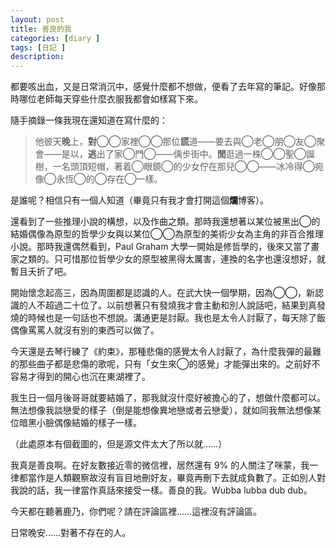 ```yaml
---
layout: post
title: 善良的我
categories: [diary ]
tags: [日記 ]
description:
---
```


都要咳出血，又是日常消沉中，感覺什麼都不想做，便看了去年寫的筆記。好像那時哪位老師每天穿些什麼衣服我都會如樣寫下來。

隨手摘錄一條我現在還知道在寫什麼的：

> 他彼天**晚**上，**對**◯◯家裡◯◯那位**謊**道——要去與◯老◯朋◯友◯聚會——是以，**逃**出了家◯門◯——偊步街中。**閒**逛過一株◯◯聖◯誕樹，一名頭頂短帽，著着◯眼鏡◯的少女佇在那兒◯◯——冰冷得◯宛像◯永恆◯的◯存在◯一樣。

是誰呢？相信只有一個人知道（畢竟只有我才會打開這個**爛**博客）。

還看到了一些推理小說的構想，以及作曲之類。那時我還想著以某位被黑出◯的結婚偶像為原型的哲學少女與以某位◯◯為原型的美術少女為主角的非百合推理小說。那時我還偶然看到，Paul Graham 大學一開始是修哲學的，後來又當了畫家之類的。只可惜那位哲學少女的原型被黑得太厲害，連換的名字也還沒想好，就暫且夭折了吧。

開始懷念起高三，因為周圍都是認識的人。在武大快一個學期，因為◯◯，新認識的人不超過二十位了。以前想著只有發燒我才會主動和別人說話吧，結果到真發燒的時候也是一句話也不想說。溝通更是討厭。我也是太令人討厭了，每天除了飯偶像罵罵人就沒有別的東西可以做了。

今天還是去琴行練了《約束》，那種悲傷的感覺太令人討厭了，為什麼我彈的最難的那些曲子都是悲傷的歌呢，只有「女生來◯的感覺」才能彈出來的。之前好不容易才得到的開心也沉在東湖裡了。

我生日一個月後哥哥就要結婚了，那我就沒什麼好被擔心的了，想做什麼都可以。無法想像我談戀愛的樣子（倒是能想像異地戀或者云戀愛），就如同我無法想像某位暗黑小臉偶像結婚的樣子一樣。

（此處原本有個截圖的，但是源文件太大了所以就……）

我真是善良啊。在好友數接近零的微信裡，居然還有 9% 的人關注了咪蒙，我一律都當作是人類觀察故沒有盲目地刪好友，畢竟再刪下去就成負數了。正如別人對我說的話，我一律當作真話來接受一樣。善良的我。Wubba lubba dub dub。

今天都在聽著鹿乃，你們呢？請在評論區裡……這裡沒有評論區。

日常晚安……對著不存在的人。
